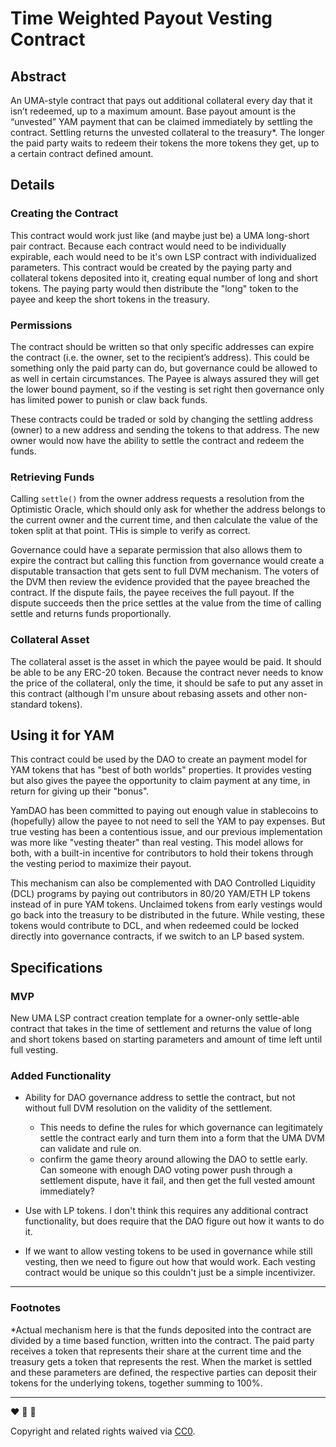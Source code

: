 # Time Weighted Payout Vesting Contract

## Abstract

An UMA-style contract that pays out additional collateral every day that it isn’t redeemed, up to a maximum amount. Base payout amount is the “unvested” YAM payment that can be claimed immediately by settling the contract. Settling returns the unvested collateral to the treasury*. The longer the paid party waits to redeem their tokens the more tokens they get, up to a certain contract defined amount.

## Details

### Creating the Contract

This contract would work just like (and maybe just be) a UMA long-short pair contract. Because each contract would need to be individually expirable, each would need to be it's own LSP contract with individualized parameters. This contract would be created by the paying party and collateral tokens deposited into it, creating equal number of long and short tokens. The paying party would then distribute the "long" token to the payee and keep the short tokens in the treasury.

### Permissions

The contract should be written so that only specific addresses can expire the contract (i.e. the owner, set to the recipient’s address). This could be something only the paid party can do, but governance could be allowed to as well in certain circumstances. The Payee is always assured they will get the lower bound payment, so if the vesting is set right then governance only has limited power to punish or claw back funds.

These contracts could be traded or sold by changing the settling address (owner) to a new address and sending the tokens to that address. The new owner would now have the ability to settle the contract and redeem the funds. 

### Retrieving Funds

Calling `settle()` from the owner address requests a resolution from the Optimistic Oracle, which should only ask for whether the address belongs to the current owner and the current time, and then calculate the value of the token split at that point. THis is simple to verify as correct.

Governance could have a separate permission that also allows them to expire the contract but calling this function from governance would create a disputable transaction that gets sent to full DVM mechanism. The voters of the DVM then review the evidence provided that the payee breached the contract. If the dispute fails, the payee receives the full payout. If the dispute succeeds then the price settles at the value from the time of calling settle and returns funds proportionally.

### Collateral Asset

The collateral asset is the asset in which the payee would be paid. It should be able to be any ERC-20 token. Because the contract never needs to know the price of the collateral, only the time, it should be safe to put any asset in this contract (although I'm unsure about rebasing assets and other non-standard tokens).

## Using it for YAM

This contract could be used by the DAO to create an payment model for YAM tokens that has "best of both worlds" properties. It provides vesting but also gives the payee the opportunity to claim payment at any time, in return for giving up their "bonus".

YamDAO has been committed to paying out enough value in stablecoins to (hopefully) allow the payee to not need to sell the YAM to pay expenses. But true vesting has been a contentious issue, and our previous implementation was more like "vesting theater" than real vesting. This model allows for both, with a built-in incentive for contributors to hold their tokens through the vesting period to maximize their payout.

This mechanism can also be complemented with DAO Controlled Liquidity (DCL) programs by paying out contributors in 80/20 YAM/ETH LP tokens instead of in pure YAM tokens. Unclaimed tokens from early vestings would go back into the treasury to be distributed in the future. While vesting, these tokens would contribute to DCL, and when redeemed could be locked directly into governance contracts, if we switch to an LP based system.

## Specifications

### MVP

New UMA LSP contract creation template for a owner-only settle-able contract that takes in the time of settlement and returns the value of long and short tokens based on starting parameters and amount of time left until full vesting.

### Added Functionality

- Ability for DAO governance address to settle the contract, but not without full DVM resolution on the validity of the settlement.
  - This needs to define the rules for which governance can legitimately settle the contract early and turn them into a form that the UMA DVM can validate and rule on.
  - confirm the game theory around allowing the DAO to settle early. Can someone with enough DAO voting power push through a settlement dispute, have it fail, and then get the full vested amount immediately?

- Use with LP tokens. I don't think this requires any additional contract functionality, but does require that the DAO figure out how it wants to do it.

- If we want to allow vesting tokens to be used in governance while still vesting, then we need to figure out how that would work. Each vesting contract would be unique so this couldn't just be a simple incentivizer.

---

### Footnotes

*Actual mechanism here is that the funds deposited into the contract are divided by a time based function, written into the contract. The paid party receives a token that represents their share at the current time and the treasury gets a token that represents the rest. When the market is settled and these parameters are defined, the respective parties can deposit their tokens for the underlying tokens, together summing to 100%.

---

:heart: :rocket: :sweet_potato:

Copyright and related rights waived via [CC0](https://creativecommons.org/publicdomain/zero/1.0/).
